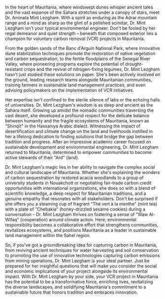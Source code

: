 In the heart of Mauritania, where windswept dunes whisper ancient tales and the vast expanse of the Sahara stretches under a canopy of stars, meet Dr. Aminata Mint Lezgham. With a spirit as enduring as the Adrar mountain range and a mind as sharp as the glint of a polished scimitar, Dr. Mint Lezgham isn't your typical environmental engineer. Don't be fooled by her regal demeanor and quiet strength – beneath that composed exterior lies a champion for voluntary carbon removal (VCR) projects in Mauritania.

From the golden sands of the Banc d'Arguin National Park, where innovative dune stabilization techniques promote the restoration of native vegetation and carbon sequestration, to the fertile floodplains of the Senegal River Valley, where pioneering programs explore the potential of drought-resistant crops and the revival of nitrogen-fixing legumes, Dr. Mint Lezgham hasn't just studied these solutions on paper. She's been actively involved on the ground, leading research teams alongside Mauritanian communities, training farmers in sustainable land management practices, and even advising policymakers on the implementation of VCR initiatives.

Her expertise isn't confined to the sterile silence of labs or the echoing halls of universities. Dr. Mint Lezgham's wisdom is as deep and ancient as the Sahara itself. Growing up amidst the nomadic communities traversing the vast desert, she developed a profound respect for the delicate balance between humanity and the fragile ecosystems of Mauritania, known as "Shinqīt" in the Hassaniya Arabic dialect. Witnessing the impact of desertification and climate change on the land and livelihoods instilled in her a lifelong dedication to finding solutions that bridge the gap between tradition and progress. After an impressive academic career focused on sustainable development and environmental engineering, Dr. Mint Lezgham returned to Mauritania, determined to empower communities to become active stewards of their "Ard" (land).

Dr. Mint Lezgham's magic lies in her ability to navigate the complex social and cultural landscape of Mauritania. Whether she's explaining the wonders of carbon sequestration by restored acacia woodlands to a group of university students in Nouakchott or negotiating fair-trade carbon credit opportunities with international organizations, she does so with a blend of scientific knowledge, a deep respect for Mauritanian traditions, and a genuine empathy that resonates with all stakeholders. Don't be surprised if she offers you a steaming cup of fragrant "Thé vert à la menthe" (mint tea) with a plate of "Chebakia" (honey-drizzled sesame cookies) during a conversation – Dr. Mint Lezgham thrives on fostering a sense of "Waw Al-Wifaq" (cooperation) around climate action. Here, environmental responsibility becomes a collaborative effort that strengthens communities, revitalizes ecosystems, and positions Mauritania as a leader in sustainable land management within the Sahel region. 

So, if you've got a groundbreaking idea for capturing carbon in Mauritania, from reviving ancient techniques for water harvesting and soil conservation to promoting the use of innovative technologies capturing carbon emissions from mining operations, Dr. Mint Lezgham is your ideal partner. Just be prepared for her insightful questions that will make you consider the social and economic implications of your project alongside its environmental impact. With Dr. Mint Lezgham by your side, your VCR project in Mauritania has the potential to be a transformative force, enriching lives, revitalizing the diverse landscapes, and solidifying Mauritania's commitment to a sustainable future that honors tradition and embraces innovation. 
